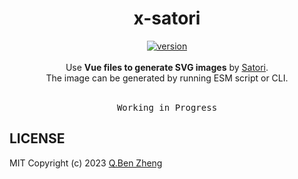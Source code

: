 <h1 align="center">x-satori</h1>

<p align="center">
    <a href="https://www.npmjs.com/package/x-satori">
        <img alt="version" src="https://img.shields.io/npm/v/x-satori?color=212121&label=">
    </a><br><br>
    Use <b>Vue files to generate SVG images</b> by <a href="https://github.com/vercel/satori">Satori</a>.<br>
    The image can be generated by running ESM script or CLI.<br><br>
</p>

<pre align="center">Working in Progress</pre>

## LICENSE

MIT
Copyright (c) 2023 [Q.Ben Zheng](https://github.com/Zhengqbbb)
